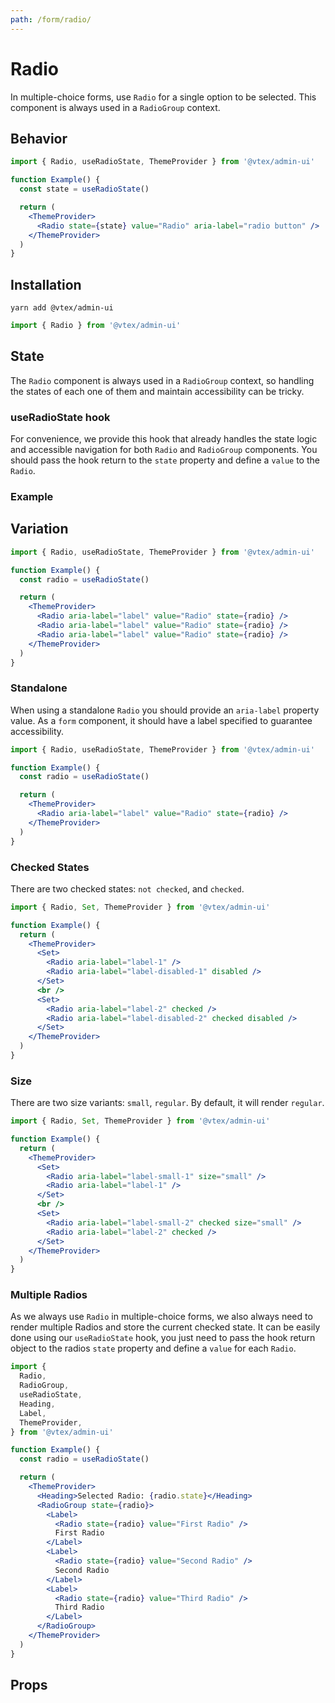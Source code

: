 ```yaml
---
path: /form/radio/
---
```


# Radio

In multiple-choice forms, use `Radio` for a single option to be selected. This component is always used in a `RadioGroup` context.

## Behavior

```jsx
import { Radio, useRadioState, ThemeProvider } from '@vtex/admin-ui'

function Example() {
  const state = useRadioState()

  return (
    <ThemeProvider>
      <Radio state={state} value="Radio" aria-label="radio button" />
    </ThemeProvider>
  )
}
```

## Installation

```static
yarn add @vtex/admin-ui
```

```jsx static
import { Radio } from '@vtex/admin-ui'
```

## State

The `Radio` component is always used in a `RadioGroup` context, so handling the states of each one of them and maintain accessibility can be tricky.

### useRadioState hook

For convenience, we provide this hook that already handles the state logic and accessible navigation for both `Radio` and `RadioGroup` components. You should pass the hook return to the `state` property and define a `value` to the `Radio`.

### Example

## Variation

```jsx
import { Radio, useRadioState, ThemeProvider } from '@vtex/admin-ui'

function Example() {
  const radio = useRadioState()

  return (
    <ThemeProvider>
      <Radio aria-label="label" value="Radio" state={radio} />
      <Radio aria-label="label" value="Radio" state={radio} />
      <Radio aria-label="label" value="Radio" state={radio} />
    </ThemeProvider>
  )
}
```

### Standalone

When using a standalone `Radio` you should provide an `aria-label` property value. As a `form` component, it should have a label specified to guarantee accessibility.

```jsx
import { Radio, useRadioState, ThemeProvider } from '@vtex/admin-ui'

function Example() {
  const radio = useRadioState()

  return (
    <ThemeProvider>
      <Radio aria-label="label" value="Radio" state={radio} />
    </ThemeProvider>
  )
}
```

### Checked States

There are two checked states: `not checked`, and `checked`.

```jsx
import { Radio, Set, ThemeProvider } from '@vtex/admin-ui'

function Example() {
  return (
    <ThemeProvider>
      <Set>
        <Radio aria-label="label-1" />
        <Radio aria-label="label-disabled-1" disabled />
      </Set>
      <br />
      <Set>
        <Radio aria-label="label-2" checked />
        <Radio aria-label="label-disabled-2" checked disabled />
      </Set>
    </ThemeProvider>
  )
}
```

### Size

There are two size variants: `small`, `regular`. By default, it will render `regular`.

```jsx
import { Radio, Set, ThemeProvider } from '@vtex/admin-ui'

function Example() {
  return (
    <ThemeProvider>
      <Set>
        <Radio aria-label="label-small-1" size="small" />
        <Radio aria-label="label-1" />
      </Set>
      <br />
      <Set>
        <Radio aria-label="label-small-2" checked size="small" />
        <Radio aria-label="label-2" checked />
      </Set>
    </ThemeProvider>
  )
}
```

### Multiple Radios

As we always use `Radio` in multiple-choice forms, we also always need to render multiple Radios and store the current checked state. It can be easily done using our `useRadioState` hook, you just need to pass the hook return object to the radios `state` property and define a `value` for each `Radio`.

```jsx
import {
  Radio,
  RadioGroup,
  useRadioState,
  Heading,
  Label,
  ThemeProvider,
} from '@vtex/admin-ui'

function Example() {
  const radio = useRadioState()

  return (
    <ThemeProvider>
      <Heading>Selected Radio: {radio.state}</Heading>
      <RadioGroup state={radio}>
        <Label>
          <Radio state={radio} value="First Radio" />
          First Radio
        </Label>
        <Label>
          <Radio state={radio} value="Second Radio" />
          Second Radio
        </Label>
        <Label>
          <Radio state={radio} value="Third Radio" />
          Third Radio
        </Label>
      </RadioGroup>
    </ThemeProvider>
  )
}
```

## Props

<proptypes heading="Radio" component="Radio" />
